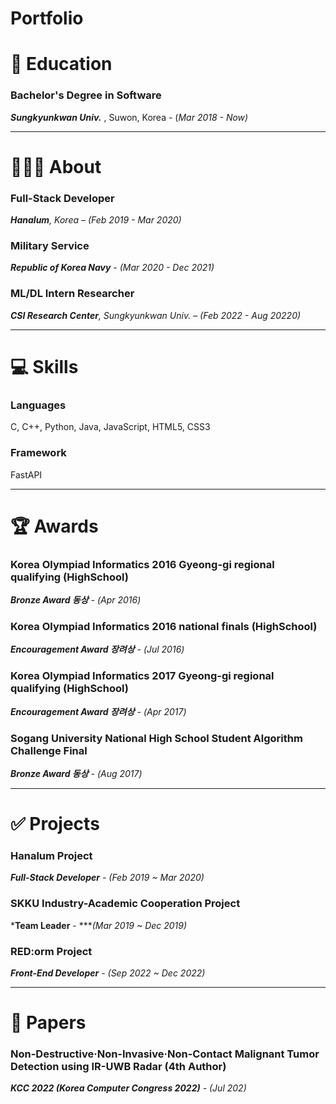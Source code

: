 # Portfolio

# 📖 Education

### **Bachelor's Degree in Software**

***Sungkyunkwan Univ.*** , Suwon, Korea - (*Mar 2018 - Now)*

---

# 🙍🏻‍♂️ About

### Full-Stack Developer

***Hanalum**, Korea – (Feb 2019 - Mar 2020)*

### Military Service

***Republic of Korea Navy** - (Mar 2020 - Dec 2021)*

### ML/DL Intern Researcher

***CSI Research Center**, Sungkyunkwan Univ. – (Feb 2022 - Aug 20220)*

---

# 💻 Skills

### Languages

 C, C++, Python, Java, JavaScript, HTML5, CSS3

### Framework

 FastAPI

---

# 🏆 Awards

### Korea Olympiad Informatics 2016 Gyeong-gi **regional qualifying** (HighSchool)

***Bronze Award 동상** - (Apr 2016)*

### Korea Olympiad Informatics 2016 n**ational finals** (HighSchool)

***Encouragement Award 장려상** - (Jul 2016)*

### Korea Olympiad Informatics 2017 Gyeong-gi **regional qualifying** (HighSchool)

***Encouragement Award 장려상** - (Apr 2017)*

### **Sogang University National High School Student Algorithm Challenge Final**

***Bronze Award 동상** - (Aug 2017)*

---

# ✅ Projects

### Hanalum Project

***Full-Stack Developer** - (Feb 2019 ~ Mar 2020)*

### **SKKU Industry-Academic Cooperation Project**

***Team Leader** - ****(Mar 2019 ~ Dec 2019)*

### RED:orm Project

***Front-End Developer** - (Sep 2022 ~ Dec 2022)*

---

# 🧾 Papers

### **Non-Destructive·Non-Invasive·Non-Contact Malignant Tumor           Detection using IR-UWB Radar (4th Author)**

***KCC 2022 (Korea Computer Congress 2022)** - (Jul 202)*
